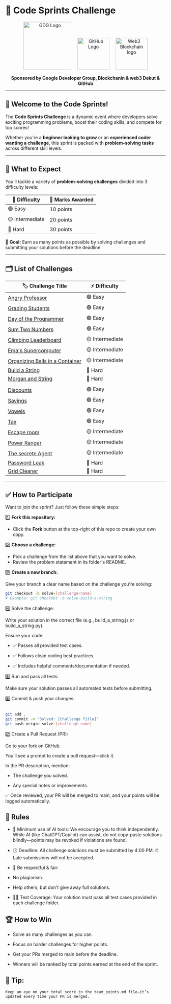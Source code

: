 # 🚀 Code Sprints Challenge

<p align="center">
  <img src="https://res.cloudinary.com/dzjujqvly/image/upload/v1746654140/logo-lockup-gdg-horizontal_720_vq31ng.png" alt="GDG Logo" width="150"/>
  &nbsp;&nbsp;&nbsp;
  <img src="https://res.cloudinary.com/dzjujqvly/image/upload/v1746654140/GitHub-logo_bhjjux.png" alt="GitHub Logo" width="100"/>
  &nbsp;&nbsp;&nbsp;
  <img src="https://res.cloudinary.com/dzjujqvly/image/upload/v1746654178/web3-logo_wuxyao.jpg" alt="Web3 Blockchain logo" width="100"/>
</p>

<p align="center">
  <strong>Sponsored by Google Developer Group, Blockchanin & web3 Dekut & GitHub</strong>
</p>

---

## 👋 Welcome to the Code Sprints!

The **Code Sprints Challenge** is a dynamic event where developers solve exciting programming problems, boost their coding skills, and compete for top scores!

Whether you're a **beginner looking to grow** or an **experienced coder wanting a challenge**, this sprint is packed with **problem-solving tasks** across different skill levels.

---

## 🧩 What to Expect

You’ll tackle a variety of **problem-solving challenges** divided into 3 difficulty levels:

| 💪 Difficulty     | 🎯 Marks Awarded |
|-------------------|------------------|
| 🟢 Easy           | 10 points        |
| 🟡 Intermediate   | 20 points        |
| 🔴 Hard           | 30 points        |

🎯 **Goal:** Earn as many points as possible by solving challenges and submitting your solutions before the deadline.

---

## 🗂️ List of Challenges

| 🏷️ **Challenge Title**                                                              | ⚡ **Difficulty** |
|-------------------------------------------------------------------------------------|------------------|
| [Angry Professor](./problems/easy/angry_professor)                                  | 🟢 Easy           |
| [Grading Students](./problems/easy/grading_students)                                | 🟢 Easy           |
| [Day of the Programmer](./problems/easy/programmer_day)                             | 🟢 Easy           |
| [Sum Two Numbers](./problems/easy/sum_two)                                          | 🟢 Easy           |
| [Climbing Leaderboard](./problems/intermediate/climbing_leaderboard)                | 🟡 Intermediate   |
| [Ema's Supercomputer](./problems/intermediate/ema_supercomputer)                    | 🟡 Intermediate   |
| [Organizing Balls in a Container](./problems/intermediate/organizing_container)     | 🟡 Intermediate   |
| [Build a String](./problems/hard/build_a_string)                                    | 🔴 Hard           |
| [Morgan and String](./problems/hard/morgan_and_string)                              | 🔴 Hard           |
| <!-- Add more challenges here -->                                                   |                  |
| [Discounts](./problems/easy/discount/)                                              | 🟢 Easy           |
| [Savings](./problems/easy/savings/)                                                 | 🟢 Easy           |
| [Vowels](./problems//easy/vowels/)                                                  | 🟢 Easy           |
| [Tax](./problems//easy/tax_error/)                                                  | 🟢 Easy           |
| [Escape room](./problems/intermediate/escape_room/)                                 | 🟡 Intermediate   |
| [Power Ranger](./problems/intermediate/power_ranger/)                               | 🟡 Intermediate   |
| [The secrete Agent](./problems/intermediate/secret_agent/)                          | 🟡 Intermediate   |
| [Password Leak](./problems/hard/password_Leak/)                                     | 🔴 Hard           |
| [Grid Cleaner](./problems/hard/Grid_Cleaner/)                                       | 🔴 Hard           |



---

## ✅ How to Participate

Want to join the sprint? Just follow these simple steps:

1️⃣ **Fork this repository:**

- Click the **Fork** button at the top-right of this repo to create your own copy.

2️⃣ **Choose a challenge:**

- Pick a challenge from the list above that you want to solve.
- Review the problem statement in its folder's README.

3️⃣ **Create a new branch:**

Give your branch a clear name based on the challenge you're solving:

```bash
git checkout -b solve-[challenge-name]
# Example: git checkout -b solve-build-a-string
```

4️⃣ Solve the challenge:

Write your solution in the correct file (e.g., build_a_string.js or build_a_string.py).

Ensure your code:

- ✅ Passes all provided test cases.

- ✅ Follows clean coding best practices.

- ✅ Includes helpful comments/documentation if needed.

5️⃣ Run and pass all tests:

Make sure your solution passes all automated tests before submitting.

6️⃣ Commit & push your changes:

```bash

git add .
git commit -m "Solved: [Challenge Title]"
git push origin solve-[challenge-name]
```

7️⃣ Create a Pull Request (PR):

Go to your fork on GitHub.

You’ll see a prompt to create a pull request—click it.

In the PR description, mention:

- The challenge you solved.

- Any special notes or improvements.

✅ Once reviewed, your PR will be merged to main, and your points will be logged automatically.



## 📜 Rules

- 🚫 Minimum use of AI tools:
We encourage you to think independently. While AI (like ChatGPT/Copilot) can assist, do not copy-paste solutions blindly—points may be revoked if violations are found.

- 🕓 Deadline:
All challenge solutions must be submitted by 4:00 PM. ⏰ Late submissions will not be accepted.

- 🤝 Be respectful & fair:

- No plagiarism.

- Help others, but don't give away full solutions.

- 👩‍💻 Test Coverage:
Your solution must pass all test cases provided in each challenge folder.

## 🏆 How to Win

- Solve as many challenges as you can.

- Focus on harder challenges for higher points.

- Get your PRs merged to main before the deadline.

- Winners will be ranked by total points earned at the end of the sprint.

## 🏅 Tip:

`Keep an eye on your total score in the team_points.md file—it’s updated every time your PR is merged.`